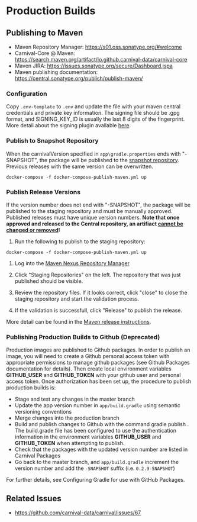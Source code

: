 # Production Builds

## Publishing to Maven

* Maven Repository Manager: https://s01.oss.sonatype.org/#welcome
* Carnival-Core @ Maven: https://search.maven.org/artifact/io.github.carnival-data/carnival-core
* Maven JIRA: https://issues.sonatype.org/secure/Dashboard.jspa
* Maven publishing documentation: https://central.sonatype.org/publish/publish-maven/

### Configuration
Copy `.env-template` to `.env` and update the file with your maven central credentials and private key information. The signing file should be .gpg format, and SIGNING_KEY_ID is usually the last 8 digits of the fingerprint. More detail about the signing plugin available [here](https://docs.gradle.org/7.4.1/userguide/signing_plugin.html#sec:signatory_credentials).


### Publish to Snapshot Repository
When the carnivalVersion specified in `app\gradle.properties` ends with "-SNAPSHOT", the package will be published to the [snapshot repository](https://central.sonatype.org/publish/publish-maven/#performing-a-snapshot-deployment). Previous releases with the same version can be overwritten.
```
docker-compose -f docker-compose-publish-maven.yml up
```

### Publish Release Versions
If the version number does not end with "-SNAPSHOT", the package will be published to the staging repository and must be manually approved. Published releases must have unique version numbers. **Note that once approved and released to the Central repository, an artifiact [cannot be changed or removed](https://central.sonatype.org/faq/can-i-change-a-component/)!**

1. Run the following to publish to the staging repository:
```
docker-compose -f docker-compose-publish-maven.yml up
```

1. Log into the [Maven Nexus Repository Manager](https://s01.oss.sonatype.org/#welcome)

1. Click "Staging Repositories" on the left. The repository that was just published should be visible.

1. Review the repository files. If it looks correct, click "close" to close the staging repository and start the validation process.

1. If the validation is successfull, click "Release" to publish the release.

More detail can be found in the [Maven release instructions](https://central.sonatype.org/publish/release/).


### Publishing Production Builds to Github (Deprecated)

Production images are published to Github packages. In order to publish an image, you will need to create a Github personal access token with appropriate permissions to manage github packages (see Github Packages documentation for details). Then create local environment variables **GITHUB_USER** and **GITHUB_TOKEN** with your github user and personal access token.
Once authorization has been set up, the procedure to publish production builds is:

-   Stage and test any changes in the master branch
-   Update the app version number in `app/build.gradle` using semantic versioning conventions
-   Merge changes into the production branch
-   Build and publish changes to Github with the command gradle publish . The build.grade file has been configured to use the authentication information in the environment variables **GITHUB_USER** and **GITHUB_TOKEN** when attempting to publish.
-   Check that the packages with the updated version number are listed in Carnival Packages
-   Go back to the master branch, and `app/build.gradle` increment the version number and add the `-SNAPSHOT` suffix (i.e. `0.2.9-SNAPSHOT`)

For further details, see Configuring Gradle for use with GitHub Packages.

## Related Issues
* https://github.com/carnival-data/carnival/issues/67
